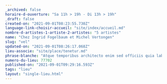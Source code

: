 ```yaml
---
_archived: false
horaire-d-ouverture: "Sa 11h > 19h - Di 13h > 19h"
_draft: false
created-on: "2021-09-01T08:23:55.730Z"
language-link-choisir-accueil: "site/index/accueil.md"
nombre-d-artistes-1-artiste-2-artistes: "5 artistes"
name: "Chez Ingrid Fogelbaum et Michel Vertongen"
slug: "vel"
updated-on: "2021-09-01T08:26:17.068Z"
lieu-associe: "site/place/tenetur.md"
phrase-blanche: "Atque temporibus architecto enim sed officiis quia labore sunt dolores. Fugit quasi esse atque delectu"
numero-du-lieu: 77702
published-on: "2021-09-01T09:29:16.593Z"
tags: "lieu"
layout: "single-lieu.html"
---
```



